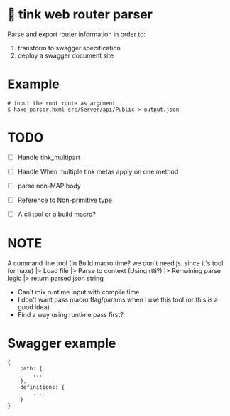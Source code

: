 # 📑 tink web router parser

Parse and export router information in order to:
1. transform to swagger specification
2. deploy a swagger document site

# Example
```
# input the root route as argument
$ haxe parser.hxml src/Server/api/Public > output.json
```

# TODO
- [ ] Handle tink_multipart
- [ ] Handle When multiple tink metas apply on one method
- [ ] parse non-MAP body
- [ ] Reference to Non-primitive type 
- [ ] A cli tool or a build macro?



# NOTE

A command line tool (In Build macro time? we don't need js. since it's tool for haxe)
|> Load file
|> Parse to context (Using rtti?)
|> Remaining parse logic
|> return parsed json string


- Can't mix runtime input with compile time
- I don't want pass macro flag/params when I use this tool (or this is a good idea)
- Find a way using runtime pass first?



# Swagger example
```
{
    path: {
        ...
    },
    definitions: {
        ...
    }
}
```